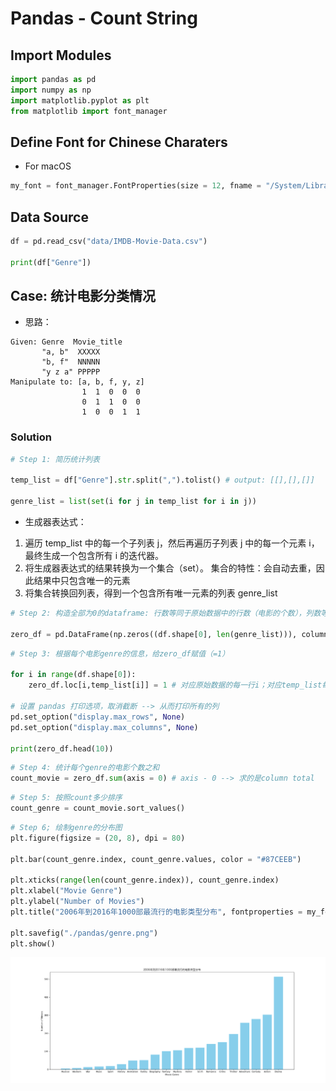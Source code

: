 # Pandas - Count String

## Import Modules
```python
import pandas as pd
import numpy as np
import matplotlib.pyplot as plt
from matplotlib import font_manager 
```

## Define Font for Chinese Charaters 
- For macOS

```python
my_font = font_manager.FontProperties(size = 12, fname = "/System/Library/Fonts/Hiragino Sans GB.ttc")
```

## Data Source
```python
df = pd.read_csv("data/IMDB-Movie-Data.csv")

print(df["Genre"])
```


## Case: 统计电影分类情况
- 思路：  

```
Given: Genre  Movie_title
       "a, b"  XXXXX
       "b, f"  NNNNN
       "y z a" PPPPP
Manipulate to: [a, b, f, y, z]
                1  1  0  0  0
                0  1  1  0  0
                1  0  0  1  1  
```
### Solution
```python
# Step 1: 简历统计列表

temp_list = df["Genre"].str.split(",").tolist() # output: [[],[],[]]

genre_list = list(set(i for j in temp_list for i in j)) 
```
- 生成器表达式：
1. 遍历 temp_list 中的每一个子列表 j，然后再遍历子列表 j 中的每一个元素 i，最终生成一个包含所有 i 的迭代器。                    
2. 将生成器表达式的结果转换为一个集合（set）。 集合的特性：会自动去重，因此结果中只包含唯一的元素               
3. 将集合转换回列表，得到一个包含所有唯一元素的列表 genre_list          

```python
# Step 2: 构造全部为0的dataframe: 行数等同于原始数据中的行数（电影的个数），列数等同于不重复的genre个数。column index：columns = genre_list

zero_df = pd.DataFrame(np.zeros((df.shape[0], len(genre_list))), columns = genre_list)
```
```python
# Step 3: 根据每个电影genre的信息，给zero_df赋值（=1）

for i in range(df.shape[0]):
    zero_df.loc[i,temp_list[i]] = 1 # 对应原始数据的每一行i；对应temp_list每行里出现的genre列 --> 然后赋值1

# 设置 pandas 打印选项，取消截断 --> 从而打印所有的列
pd.set_option("display.max_rows", None)
pd.set_option("display.max_columns", None)

print(zero_df.head(10))
```
```python
# Step 4: 统计每个genre的电影个数之和
count_movie = zero_df.sum(axis = 0) # axis - 0 --> 求的是column total
```
```python
# Step 5: 按照count多少排序
count_genre = count_movie.sort_values()
```
```python
# Step 6; 绘制genre的分布图
plt.figure(figsize = (20, 8), dpi = 80)

plt.bar(count_genre.index, count_genre.values, color = "#87CEEB")

plt.xticks(range(len(count_genre.index)), count_genre.index)
plt.xlabel("Movie Genre")
plt.ylabel("Number of Movies")
plt.title("2006年到2016年1000部最流行的电影类型分布", fontproperties = my_font)

plt.savefig("./pandas/genre.png")
plt.show()
```
![alt text](pan/genre.png)
